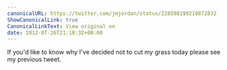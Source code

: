 ```yaml
---
canonicalURL: https://twitter.com/jmjordan/status/228598199210872832
ShowCanonicalLink: true
CanonicalLinkText: View original on
date: 2012-07-26T21:10:32+00:00
---
```

If you'd like to know why I've decided not to cut my grass today please see my previous tweet.